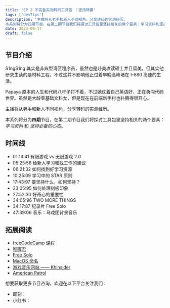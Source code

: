 ```yaml
---
title: 'EP 2 不完备实测转码工具包 ｜坚持锦囊'
tags: ['devTips']
description: '主播将从老手和新人不同视角，分享转码的实测经历。
本系列将分为四期节目，在第二期节目我们将探讨工具包里坚持相关的两个要素：学习资料和坚持必备的心态'
date: 2023-09-17
draft: false
---
```


## 节目介绍

S1ngS1ng 其实是非典型湾区程序员，虽然也是赴美攻读硕士并且留美，但其实他研究生读的是材料工程，不过这并不影响他正过着早晚高峰堵在 I-880 高速的生活。

Papaya 原本的人生和代码八杆子打不着，不过她仗着自己英语好，正在勇闯代码世界。虽然是大龄零基础文科女，但是现在在前端新手村也扑腾得很开心。

主播将从老手和新人不同视角，分享转码的实测经历。

本系列将分为**四期**节目，在第二期节目我们将探讨工具包里坚持相关的两个要素：_学习资料_ 和 _坚持必备的心态_。

## 时间线

- 01:13:41 有限游戏 vs 无限游戏 2.0
- 05:25:56 给新人学习和找工作的建议
- 06:21:32 如何找到好学习资源
- 10:25:09 学习中的 STAR 原则
- 17:43:97 要坚持什么，如何坚持？
- 23:05:95 如何处理刻板印象
- 27:52:30 好奇心的重要性
- 34:05:96 TWO MORE THINGS
- 34:17:87 纪录片 Free Solo
- 47:39:06 音乐：马戏团背景音乐

## 拓展阅读

- [freeCodeCamp 课程](https://www.freecodecamp.org/chinese/)
- [稚晖君](https://space.bilibili.com/20259914/)
- [Free Solo](https://movie.douban.com/subject/30167509/)
- [MacOS 命名](https://en.wikipedia.org/wiki/MacOS)
- [游戏音乐网站 —— Khinsider](https://downloads.khinsider.com/game-soundtracks)
- [American Patrol](https://en.wikipedia.org/wiki/American_Patrol)

想要获取更多节目咨询，欢迎在以下平台关注我们：

- 即刻：
- 小红书：
